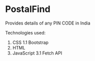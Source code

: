 # PostalFind
 Provides details of any PIN CODE in India

 Technologies used:

 1. CSS 
   1.1 Bootstrap
 2. HTML
 3. JavaScript 
   3.1 Fetch API 
